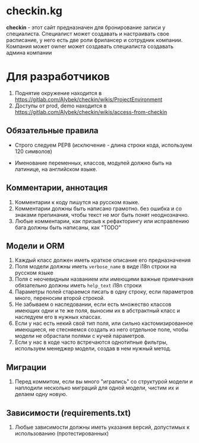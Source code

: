 # checkin.kg

**checkin** - этот сайт предназначен для бронирование записи у специалиста. Специалист может 
создавать и настраивать свое расписание, у него есть две роли фрилансер и сотрудник компании.
Компания может owner может создавать специалиста создавать админа компании

# Для разработчиков
1. Поднятие окружение находится в https://gitlab.com/Alybek/checkin/wikis/ProjectEnvironment
2. Доступы от prod, demo находится в https://gitlab.com/Alybek/checkin/wikis/access-from-checkin

## Обязательные правила

 - Строго следуем PEP8 (исключение - длина строки кода, используем 120
   символов)

 - Именование переменных, классов, модулей должно быть на
   латинице, на английском языке.

## Комментарии, аннотация

 1. Комментарии к коду пишутся на русском языке.
 2. Комментарии должны быть написано грамотно. без ошибка и со знаками препинания, чтобы текст не мог быть понят неоднозначно.
 3. Любые комментарии, как призыв к рефакторингу или исправлению бага должны быть написаны, как "TODO"


## Модели и ORM

 1. Каждый класс должен иметь краткое описание его предназначения
 2. Поля модели должны иметь `verbose_name` в виде i18n строки на русском языке
 3. Поля с неочевидным названием или имеющими важные примечания обязательно должны иметь `help_text` i18n строки
 4. Параметры полей стараемся писать в одну строку, если параметров много,
    переносим второй строкой.
 5. Не забываем о наследовании, если есть множество классов имеющих одни и те же поля, выносим их в абстрактный класс и наследуем его в нужных классах.
 6. Если у нас есть некий свой тип поля, или сильно кастомизированное имеющиеся, не стесняемся создать из него отдельное поле, чтобы модели не обрастали полями с кучей параметров.
 7. Если у нас в коде часто встречаются однотипные фильтры,  используем менеджер модели, создав в нем нужный метод.

## Миграции

 1. Перед коммитом, если вы много "игрались" со структурой модели и
    наплодили несколько миграций для одной модели, чистим их и делаем
    одну новую.


## Зависимости (requirements.txt)

 1. Любые зависимости должны иметь указания версий, допустимых к использованию (протестированных)
